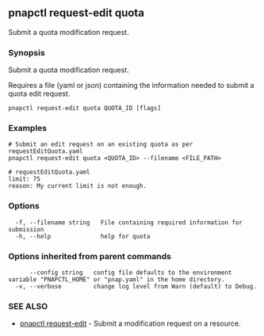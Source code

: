 ## pnapctl request-edit quota

Submit a quota modification request.

### Synopsis

Submit a quota modification request.

Requires a file (yaml or json) containing the information needed to submit a quota edit request.

```
pnapctl request-edit quota QUOTA_ID [flags]
```

### Examples

```
# Submit an edit request on an existing quota as per requestEditQuota.yaml
pnapctl request-edit quota <QUOTA_ID> --filename <FILE_PATH>

# requestEditQuota.yaml
limit: 75
reason: My current limit is not enough.
```

### Options

```
  -f, --filename string   File containing required information for submission
  -h, --help              help for quota
```

### Options inherited from parent commands

```
      --config string   config file defaults to the environment variable "PNAPCTL_HOME" or "pnap.yaml" in the home directory.
  -v, --verbose         change log level from Warn (default) to Debug.
```

### SEE ALSO

* [pnapctl request-edit](pnapctl_request-edit.md)	 - Submit a modification request on a resource.

